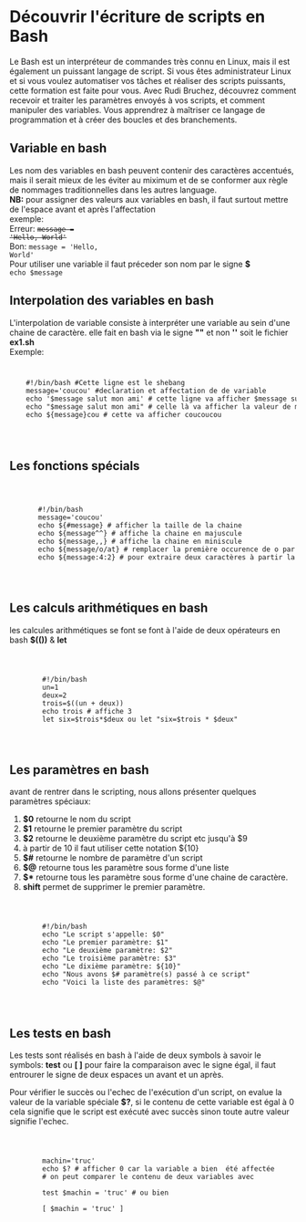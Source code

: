 # Découvrir l'écriture de scripts en Bash

Le Bash est un interpréteur de commandes très connu en Linux, mais il est également un puissant langage de script. Si vous êtes administrateur Linux et si vous voulez automatiser vos tâches et réaliser des scripts puissants, cette formation est faite pour vous. Avec Rudi Bruchez, découvrez comment recevoir et traiter les paramètres envoyés à vos scripts, et comment manipuler des variables. Vous apprendrez à maîtriser ce langage de programmation et à créer des boucles et des branchements.
## Variable en bash
Les nom des variables en bash peuvent contenir des caractères accentués, mais il serait mieux de les éviter au miximum et de se conformer aux règle de nommages traditionnelles dans les autres language.<br />
**NB:** pour assigner des valeurs aux variables en bash, il faut surtout mettre de l'espace avant et après l'affectation<br />
exemple: <br />Erreur: <code><strike>message = 'Hello, World'</strike></code><br/>
Bon: <code>message = 'Hello, World'</code><br/>
Pour utiliser une variable il faut préceder son nom par le signe **$**<br />
<code>echo $message</code>

## Interpolation des variables en bash
L'interpolation de variable consiste à interpréter une variable au sein d'une chaine de caractère.
elle fait en bash via le signe **""** et non **''**
soit le fichier **ex1.sh**<br/>
Exemple:
<code>
<pre>
    #!/bin/bash #Cette ligne est le shebang
    message='coucou' #declaration et affectation de de variable
    echo '$message salut mon ami' # cette ligne va afficher $message suivi du reste
    echo "$message salut mon ami" # celle là va afficher la valeur de message suivi du reste
    echo ${message}cou # cette va afficher coucoucou
</pre>
</code>

## Les fonctions spécials
<code>
    <pre>
       #!/bin/bash 
       message='coucou'
       echo ${#message} # afficher la taille de la chaine
       echo ${message^^} # affiche la chaine en majuscule
       echo ${message,,} # affiche la chaine en miniscule
       echo ${message/o/at} # remplacer la première occurence de o par at
       echo ${message:4:2} # pour extraire deux caractères à partir la position 4 
    </pre>
</code>

## Les calculs arithmétiques en bash
les calcules arithmétiques se font se font à l'aide de deux opérateurs en bash **$(())** &amp; **let**

<code>
    <pre>
        #!/bin/bash
        un=1
        deux=2
        trois=$((un + deux))
        echo trois # affiche 3
        let six=$trois*$deux ou let "six=$trois * $deux"
    </pre>
</code>

## Les paramètres en bash
avant de rentrer dans le scripting, nous allons présenter quelques paramètres spéciaux:
1. **$0** retourne le nom du script
2. **$1** retourne le premier paramètre du script
3. **$2** retourne le deuxième paramètre du script etc jusqu'à \$9
4. à partir de 10 il faut utiliser cette notation ${10}
5. **$#** retourne le nombre de paramètre d'un script
6. **$@** retourne tous les paramètre sous forme d'une liste
7. **$\*** retourne tous les paramètre sous forme d'une chaine de caractère.
8. **shift** permet de supprimer le premier paramètre.
   
<code>
    <pre>
        #!/bin/bash
        echo "Le script s'appelle: $0"
        echo "Le premier paramètre: $1"
        echo "Le deuxième paramètre: $2"
        echo "Le troisième paramètre: $3"
        echo "Le dixième paramètre: ${10}"
        echo "Nous avons $# paramètre(s) passé à ce script"
        echo "Voici la liste des paramètres: $@"
    </pre>
</code>

## Les tests en bash
Les tests sont réalisés en bash à l'aide de deux symbols à savoir le symbols: **test** ou **[  ]** pour faire la comparaison avec le signe égal, il faut entrourer le signe de deux espaces un avant et un après.

Pour vérifier le succès ou l'echec de l'exécution d'un script, on evalue la valeur de la variable spéciale **$?**, si le contenu de cette variable est égal à 0 cela signifie que le script est exécuté avec succès sinon toute autre valeur signifie l'echec.

<code>
    <pre>
        machin='truc'
        echo $? # afficher 0 car la variable a bien  été affectée
        # on peut comparer le contenu de deux variables avec <br />
        test $machin = 'truc' # ou bien<br>
        [ $machin = 'truc' ]
    </pre>
</code>